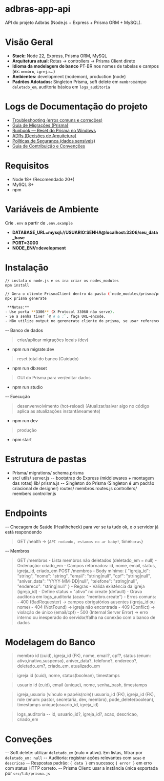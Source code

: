# adbras-app-api

API do projeto Adbrás (Node.js + Express + Prisma ORM + MySQL).

# Visão Geral
- **Stack:** Node 22, Express, Prisma ORM, MySQL
- **Arquitetura atual:** Rotas -> controllers -> Prisma Client direto
- **Idioma da modelagem do banco** PT-BR nos nomes de tabelas e campos (ex: `membro`, `igreja`...)
- **Ambientes:** development (nodemon), production (node)
- **Padrões Adotados:** Singleton Prisma, soft delete em `membro`campo `deletado_em`, auditoria básica em `logs_auditoria`

# Logs de Documentação do projeto 
- [Troubleshooting (erros comuns e correções)](./docs/TROUBLESHOOTING.md)
- [Guia de Migrações (Prisma)](./docs/MIGRATIONS.md)
- [Runbook — Reset do Prisma no Windows](./docs/RUNBOOKS/resetar-prisma-windows.md)
- [ADRs (Decisões de Arquitetura)](./docs/ADR)
- [Políticas de Segurança (dados sensíveis)](./docs/SECURITY.md)
- [Guia de Contribuição e Convenções](./docs/CONTRIBUTING.md)

# Requisitos
- Node 18+ (Recomendado 20+)
- MySQL 8+
- npm

# Variáveis de Ambiente
Crie `.env` a partir de `.env.example`

- **DATABASE_URL=mysql://USUARIO:SENHA@localhost:3306/seu_data_base**
- **PORT=3000**
- **NODE_ENV=development**


# Instalação
```bash
// instala o node.js e os ira criar os nodes_modules
npm install  

// Gera o cliente PrismaClient dentro da pasta (`node_modules/prisma/prisma-cliente`)
npx prisma generate  

 **Notas:**
- Use porta **3306** (X Protocol 33060 não serve).
- Se a senha tiver `@ # & :`, faça URL-encode.
- Não utilize output no gerenerate cliente do prisma, se usar reference se corretamente o provider
```
-- Banco de dados
> criar/aplicar migrações locais (dev)
- npm run migrate:dev

> reset total do banco (Cuidado)
- npm run db:reset

> GUI do Prisma para ver/editar dados
- npm run studio


-- Execução

> desenvenvolvimento (hot-reload) (Atualizar/salvar algo no código aplica as atualizações instantâneamente)
- npm run dev

> produção
- npm start

# Estrutura de pastas 
- Prisma/
    migrations/
        schema.prisma
- src/
    utils/
        server.js               -- bootstrap do Express (middlewares + montagem das rotas)
    lib/
        prisma.js               -- Singleton do Prisma (Singleton é um padrão criacional de designer)
    routes/
        membros.routes.js
    controllers/
        members.controller.js


# Endpoints 
-- Checagem de Saúde (Healthcheck) para ver se ta tudo ok, e o servidor já está respondendo
> GET /health  -> {`API rodando, estamos no ar baby!`, time`horas`}

-- Membros
> GET /membros 
    - Lista membros não deletados (deletado_em = null)
    - Ordenação: criado_em
    - Campos retornados: id, nome, email, status, igreja_id, criado_em
> POST /membros
    - Body mínimo:
        {
            "igreja_id": "string",
            "nome": "string",
            "email": "string|null",
            "cpf": "string|null",
            "aniver_data": "YYYY-MM-DD|null",
            "telefone": "string|null",
            "endereco": "string|null"
        }
    - Regras
        - Valida existência da igreja (igreja_id)
        - Define status = "ativo" no create (default)
        - Grava auditoria em logs_auditoria (acao: "membro.create")
    - Erros comuns:
        - 400 (BadRequester) -> campos obrigatórios ausentes (igreja_id ou nome)
        - 404 (NotFound) -> igreja não encontrada
        - 409 (Conflict) -> violação de único (email/cpf)
        - 500 (Internal Server Error) -> erro interno ou inesperado do servidor/falha na conexão com o banco de dados

# Modelagem do Banco

> membro 
    id (cuid), igreja_id (FK), nome, email?, cpf?, status (enum: ativo,inativo,suspenso), aniver_data?, telefone?, endereco?, deletado_em?, criado_em, atualizado_em

> igreja
    id (cuid), nome, status(boolean), timestamps

> usuario
    id (cuid), email (unique), nome, senha_bash, timestamps

> igreja_usuario (vínculo e papéis(role))
    usuario_id (FK), igreja_id (FK), role (enum: pastor, secretaria, dev, membro), pode_delete(boolean), timestamps
    unique(usuario_id, igreja_id)

> logs_auditoria
    -- id, usuario_id?, igreja_id?, acao, descricao, criado_em

# Conveções
-- Soft delete: utilizar `deletado_em` (nulo = ativo). Em listas, filtrar por `deletado_em: null`
-- Auditoria: registrar ações relevantes com `acao` e `descricao`
-- Respostas padrão: `{ data }` em sucesso; `{ error }` em erro com status HTTP correto.
-- Prisma Client: usar a instância única exportada por `src/lib/prisma.js`



